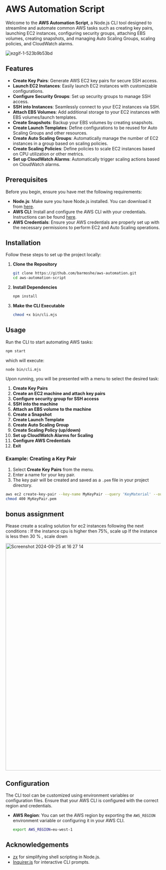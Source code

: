# AWS Automation Script

Welcome to the **AWS Automation Script**, a Node.js CLI tool designed to streamline and automate common AWS tasks such as creating key pairs, launching EC2 instances, configuring security groups, attaching EBS volumes, creating snapshots, and managing Auto Scaling Groups, scaling policies, and CloudWatch alarms.

![ezgif-1-523b9b53bd](https://github.com/user-attachments/assets/c1a0e30b-6d28-422e-b9a9-edafc6dc7d20)

## Features

- **Create Key Pairs**: Generate AWS EC2 key pairs for secure SSH access.
- **Launch EC2 Instances**: Easily launch EC2 instances with customizable configurations.
- **Configure Security Groups**: Set up security groups to manage SSH access.
- **SSH into Instances**: Seamlessly connect to your EC2 instances via SSH.
- **Attach EBS Volumes**: Add additional storage to your EC2 instances with EBS volumes/launch templates.
- **Create Snapshots**: Backup your EBS volumes by creating snapshots.
- **Create Launch Templates**: Define configurations to be reused for Auto Scaling Groups and other resources.
- **Create Auto Scaling Groups**: Automatically manage the number of EC2 instances in a group based on scaling policies.
- **Create Scaling Policies**: Define policies to scale EC2 instances based on CPU utilization or other metrics.
- **Set up CloudWatch Alarms**: Automatically trigger scaling actions based on CloudWatch alarms.

## Prerequisites

Before you begin, ensure you have met the following requirements:

- **Node.js**: Make sure you have Node.js installed. You can download it from [here](https://nodejs.org/).
- **AWS CLI**: Install and configure the AWS CLI with your credentials. Instructions can be found [here](https://docs.aws.amazon.com/cli/latest/userguide/cli-chap-install.html).
- **AWS Credentials**: Ensure your AWS credentials are properly set up with the necessary permissions to perform EC2 and Auto Scaling operations.

## Installation

Follow these steps to set up the project locally:

1. **Clone the Repository**

   ```bash
   git clone https://github.com/barmoshe/aws-automation.git
   cd aws-automation-script
   ```

2. **Install Dependencies**

   ```bash
   npm install
   ```

3. **Make the CLI Executable**

   ```bash
   chmod +x bin/cli.mjs
   ```

## Usage

Run the CLI to start automating AWS tasks:

```bash
npm start
```

which will execute:

```bash
node bin/cli.mjs
```

Upon running, you will be presented with a menu to select the desired task:

1. **Create Key Pairs**
2. **Create an EC2 machine and attach key pairs**
3. **Configure security group for SSH access**
4. **SSH into the machine**
5. **Attach an EBS volume to the machine**
6. **Create a Snapshot**
7. **Create Launch Template**
8. **Create Auto Scaling Group**
9. **Create Scaling Policy (up/down)**
10. **Set up CloudWatch Alarms for Scaling**
11. **Configure AWS Credentials**
12. **Exit**

### Example: Creating a Key Pair

1. Select **Create Key Pairs** from the menu.
2. Enter a name for your key pair.
3. The key pair will be created and saved as a `.pem` file in your project directory.

```bash
aws ec2 create-key-pair --key-name MyKeyPair --query 'KeyMaterial' --output text > MyKeyPair.pem
chmod 400 MyKeyPair.pem
```

## bonus assignment 
Please create a scaling solution for ec2 instances following the next conditions :
If the instance cpu is higher then 75%, scale up
If the instance is less then 30 % , scale down

<img width="738" alt="Screenshot 2024-09-25 at 16 27 14" src="https://github.com/user-attachments/assets/c26cd38e-bf05-4d54-b229-66de1588f23f">


## Configuration

The CLI tool can be customized using environment variables or configuration files. Ensure that your AWS CLI is configured with the correct region and credentials.

- **AWS Region**: You can set the AWS region by exporting the `AWS_REGION` environment variable or configuring it in your AWS CLI.

   ```bash
   export AWS_REGION=eu-west-1
   ```

## Acknowledgements

- [zx](https://github.com/google/zx) for simplifying shell scripting in Node.js.
- [Inquirer.js](https://github.com/SBoudrias/Inquirer.js/) for interactive CLI prompts.
